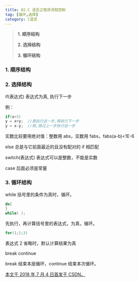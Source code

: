 ```yaml
---
title: 02.C 语言之程序流程控制
tag: [循环,选择]
category: C语言
---
```


>**1. 顺序结构**
>
>**2. 选择结构**
>
>**3. 循环结构**

<!--more-->

### 1. 顺序结构

### 2. 选择结构

if(表达式)    表达式为真, 执行下一步

例：

```C
if(x>3)
y = x+y;  //真执行这一步,再执行下一步
y = x-y;  //假,跳过上一步执行这一步
```

实数比较要用绝对值：整数用 abs，实数用 fabs，fabs(a-b)<1E-6

else 总是与它前面最近的且没有配对的 if 相匹配

switch(表达式)   表达式可以是整数，不能是实数

case 后面必须是常量

### 3. 循环结构

while 括号里的条件为真时，循环。

```C
do{
}
while( );
```

先执行，再计算括号里的表达式，为真，循环。 

```C
for(1;2;3)
```

表达式 2 省略时，默认计算结果为真

break continue

break 结束本层循环，continue 结束本次循环。



<u>本文于 2018 年 7 月 4 日首发于 [CSDN](https://blog.csdn.net/wonz5130/article/details/80919935)。</u>	